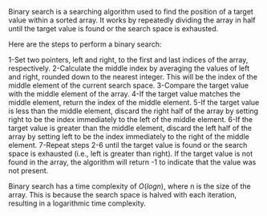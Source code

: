 Binary search is a searching algorithm used to find the position of a target value within a sorted array. It works by repeatedly dividing the array in half until the target value is found or the search space is exhausted.

Here are the steps to perform a binary search:

1-Set two pointers, left and right, to the first and last indices of the array, respectively.
2-Calculate the middle index by averaging the values of left and right, rounded down to the nearest integer. This will be the index of the middle element of the current search space.
3-Compare the target value with the middle element of the array.
4-If the target value matches the middle element, return the index of the middle element.
5-If the target value is less than the middle element, discard the right half of the array by setting right to be the index immediately to the left of the middle element.
6-If the target value is greater than the middle element, discard the left half of the array by setting left to be the index immediately to the right of the middle element.
7-Repeat steps 2-6 until the target value is found or the search space is exhausted (i.e., left is greater than right).
If the target value is not found in the array, the algorithm will return -1 to indicate that the value was not present.

Binary search has a time complexity of $O(log n)$, where n is the size of the array. This is because the search space is halved with each iteration, resulting in a logarithmic time complexity.
